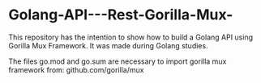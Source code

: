 # Golang-API---Rest-Gorilla-Mux-
This repository has the intention to show how to build a Golang API using Gorilla Mux Framework.
It was made during Golang studies.

The files go.mod and go.sum are necessary to import gorilla mux framework from: github.com/gorilla/mux
